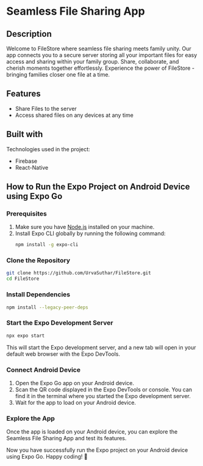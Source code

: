 # Seamless File Sharing App


## Description
Welcome to FileStore where seamless file sharing meets family unity. Our app connects you to a secure server storing all your important files for easy access and sharing within your family group. Share, collaborate, and cherish moments together effortlessly. Experience the power of FileStore - bringing families closer one file at a time.

## Features
- Share Files to the server
- Access shared files on any devices at any time

## Built with
Technologies used in the project:
- Firebase
- React-Native

## How to Run the Expo Project on Android Device using Expo Go

### Prerequisites
1. Make sure you have [Node.js](https://nodejs.org/) installed on your machine.
2. Install Expo CLI globally by running the following command:
    ```bash
    npm install -g expo-cli
    ```

### Clone the Repository
```bash
git clone https://github.com/UrvaSuthar/FileStore.git
cd FileStore
```
### Install Dependencies
```bash
npm install --legacy-peer-deps
```

### Start the Expo Development Server
```bash
npx expo start
```
This will start the Expo development server, and a new tab will open in your default web browser with the Expo DevTools.

### Connect Android Device
1. Open the Expo Go app on your Android device.
2. Scan the QR code displayed in the Expo DevTools or console. You can find it in the terminal where you started the Expo development server.
3. Wait for the app to load on your Android device.

### Explore the App
Once the app is loaded on your Android device, you can explore the Seamless File Sharing App and test its features.

Now you have successfully run the Expo project on your Android device using Expo Go. Happy coding! 🚀
